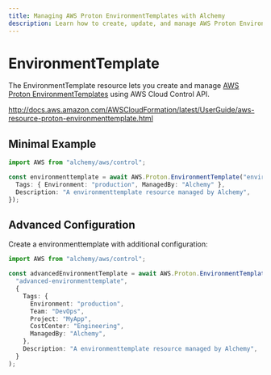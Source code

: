```yaml
---
title: Managing AWS Proton EnvironmentTemplates with Alchemy
description: Learn how to create, update, and manage AWS Proton EnvironmentTemplates using Alchemy Cloud Control.
---
```


# EnvironmentTemplate

The EnvironmentTemplate resource lets you create and manage [AWS Proton EnvironmentTemplates](https://docs.aws.amazon.com/proton/latest/userguide/) using AWS Cloud Control API.

http://docs.aws.amazon.com/AWSCloudFormation/latest/UserGuide/aws-resource-proton-environmenttemplate.html

## Minimal Example

```ts
import AWS from "alchemy/aws/control";

const environmenttemplate = await AWS.Proton.EnvironmentTemplate("environmenttemplate-example", {
  Tags: { Environment: "production", ManagedBy: "Alchemy" },
  Description: "A environmenttemplate resource managed by Alchemy",
});
```

## Advanced Configuration

Create a environmenttemplate with additional configuration:

```ts
import AWS from "alchemy/aws/control";

const advancedEnvironmentTemplate = await AWS.Proton.EnvironmentTemplate(
  "advanced-environmenttemplate",
  {
    Tags: {
      Environment: "production",
      Team: "DevOps",
      Project: "MyApp",
      CostCenter: "Engineering",
      ManagedBy: "Alchemy",
    },
    Description: "A environmenttemplate resource managed by Alchemy",
  }
);
```

